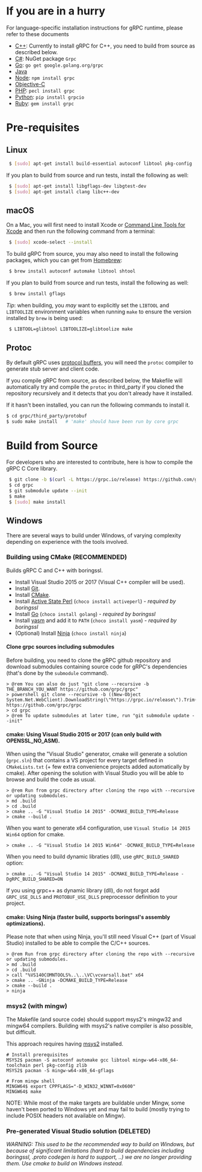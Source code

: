 # If you are in a hurry

For language-specific installation instructions for gRPC runtime, please
refer to these documents

 * [C++](examples/cpp): Currently to install gRPC for C++, you need to build from source as described below.
 * [C#](src/csharp): NuGet package `Grpc`
 * [Go](https://github.com/grpc/grpc-go): `go get google.golang.org/grpc`
 * [Java](https://github.com/grpc/grpc-java)
 * [Node](src/node): `npm install grpc`
 * [Objective-C](src/objective-c)
 * [PHP](src/php): `pecl install grpc`
 * [Python](src/python/grpcio): `pip install grpcio`
 * [Ruby](src/ruby): `gem install grpc`


# Pre-requisites

## Linux

```sh
 $ [sudo] apt-get install build-essential autoconf libtool pkg-config
```

If you plan to build from source and run tests, install the following as well:
```sh
 $ [sudo] apt-get install libgflags-dev libgtest-dev
 $ [sudo] apt-get install clang libc++-dev
```

## macOS 

On a Mac, you will first need to
install Xcode or
[Command Line Tools for Xcode](https://developer.apple.com/download/more/)
and then run the following command from a terminal:

```sh
 $ [sudo] xcode-select --install
```

To build gRPC from source, you may also need to install the following
packages, which you can get from [Homebrew](https://brew.sh):

```sh
 $ brew install autoconf automake libtool shtool
```

If you plan to build from source and run tests, install the following as well:
```sh
 $ brew install gflags
```

*Tip*: when building, 
you *may* want to explicitly set the `LIBTOOL` and `LIBTOOLIZE`
environment variables when running `make` to ensure the version
installed by `brew` is being used:

```sh
 $ LIBTOOL=glibtool LIBTOOLIZE=glibtoolize make
```

## Protoc

By default gRPC uses [protocol buffers](https://github.com/google/protobuf),
you will need the `protoc` compiler to generate stub server and client code.

If you compile gRPC from source, as described below, the Makefile will
automatically try and compile the `protoc` in third_party if you cloned the
repository recursively and it detects that you don't already have it
installed.

If it hasn't been installed, you can run the following commands to install it.

```sh
$ cd grpc/third_party/protobuf
$ sudo make install   # 'make' should have been run by core grpc
```

# Build from Source

For developers who are interested to contribute, here is how to compile the
gRPC C Core library.

```sh
 $ git clone -b $(curl -L https://grpc.io/release) https://github.com/grpc/grpc
 $ cd grpc
 $ git submodule update --init
 $ make
 $ [sudo] make install
```

## Windows

There are several ways to build under Windows, of varying complexity depending
on experience with the tools involved.



### Building using CMake (RECOMMENDED)

Builds gRPC C and C++ with boringssl.
- Install Visual Studio 2015 or 2017 (Visual C++ compiler will be used).
- Install [Git](https://git-scm.com/).
- Install [CMake](https://cmake.org/download/).
- Install [Active State Perl](https://www.activestate.com/activeperl/) (`choco install activeperl`) - *required by boringssl*
- Install [Go](https://golang.org/dl/) (`choco install golang`) - *required by boringssl*
- Install [yasm](http://yasm.tortall.net/) and add it to `PATH` (`choco install yasm`) - *required by boringssl*
- (Optional) Install [Ninja](https://ninja-build.org/) (`choco install ninja`)

#### Clone grpc sources including submodules
Before building, you need to clone the gRPC github repository and download submodules containing source code 
for gRPC's dependencies (that's done by the `submodule` command).
```
> @rem You can also do just "git clone --recursive -b THE_BRANCH_YOU_WANT https://github.com/grpc/grpc"
> powershell git clone --recursive -b ((New-Object System.Net.WebClient).DownloadString(\"https://grpc.io/release\").Trim()) https://github.com/grpc/grpc
> cd grpc
> @rem To update submodules at later time, run "git submodule update --init"
```

#### cmake: Using Visual Studio 2015 or 2017 (can only build with OPENSSL_NO_ASM).
When using the "Visual Studio" generator,
cmake will generate a solution (`grpc.sln`) that contains a VS project for 
every target defined in `CMakeLists.txt` (+ few extra convenience projects
added automatically by cmake). After opening the solution with Visual Studio 
you will be able to browse and build the code as usual.
```
> @rem Run from grpc directory after cloning the repo with --recursive or updating submodules.
> md .build
> cd .build
> cmake .. -G "Visual Studio 14 2015" -DCMAKE_BUILD_TYPE=Release
> cmake --build .
```

When you want to generate x64 configuration, use ```Visual Studio 14 2015 Win64``` option for cmake.

```
> cmake .. -G "Visual Studio 14 2015 Win64" -DCMAKE_BUILD_TYPE=Release
```

When you need to build dynamic libraties (dll), use ```gRPC_BUILD_SHARED``` option:

```
> cmake .. -G "Visual Studio 14 2015" -DCMAKE_BUILD_TYPE=Release -DgRPC_BUILD_SHARED=ON
```

If you using grpc++ as dynamic library (dll), do not forgot add ```GRPC_USE_DLLS``` and ```PROTOBUF_USE_DLLS``` preprocessor definition to your project. 


#### cmake: Using Ninja (faster build, supports boringssl's assembly optimizations).
Please note that when using Ninja, you'll still need Visual C++ (part of Visual Studio)
installed to be able to compile the C/C++ sources.
```
> @rem Run from grpc directory after cloning the repo with --recursive or updating submodules.
> md .build
> cd .build
> call "%VS140COMNTOOLS%..\..\VC\vcvarsall.bat" x64
> cmake .. -GNinja -DCMAKE_BUILD_TYPE=Release
> cmake --build .
> ninja
```

### msys2 (with mingw)

The Makefile (and source code) should support msys2's mingw32 and mingw64
compilers. Building with msys2's native compiler is also possible, but
difficult.

This approach requires having [msys2](https://msys2.github.io/) installed.

```
# Install prerequisites
MSYS2$ pacman -S autoconf automake gcc libtool mingw-w64-x86_64-toolchain perl pkg-config zlib
MSYS2$ pacman -S mingw-w64-x86_64-gflags
```

```
# From mingw shell
MINGW64$ export CPPFLAGS="-D_WIN32_WINNT=0x0600"
MINGW64$ make
```

NOTE: While most of the make targets are buildable under Mingw, some haven't been ported to Windows yet
and may fail to build (mostly trying to include POSIX headers not available on Mingw).

### Pre-generated Visual Studio solution (DELETED)

*WARNING: This used to be the recommended way to build on Windows, but because of significant limitations (hard to build dependencies including boringssl, .proto codegen is hard to support, ..) we are no longer providing them. Use cmake to build on Windows instead.*
